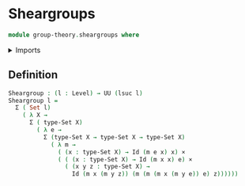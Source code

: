 # Sheargroups

```agda
module group-theory.sheargroups where
```

<details><summary>Imports</summary>

```agda
open import foundation.cartesian-product-types
open import foundation.dependent-pair-types
open import foundation.identity-types
open import foundation.sets
open import foundation.universe-levels
```

</details>

## Definition

```agda
Sheargroup : (l : Level) → UU (lsuc l)
Sheargroup l =
  Σ ( Set l)
    ( λ X →
      Σ ( type-Set X)
        ( λ e →
          Σ (type-Set X → type-Set X → type-Set X)
            ( λ m →
              ( (x : type-Set X) → Id (m e x) x) ×
              ( ( (x : type-Set X) → Id (m x x) e) ×
                ( (x y z : type-Set X) →
                  Id (m x (m y z)) (m (m (m x (m y e)) e) z))))))
```
